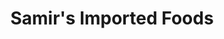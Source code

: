 ---
title: "Samir's Imported Foods"
url: /syracuse/samirs-imported-foods-erie-boulevard-east/
shop: supermarket
---